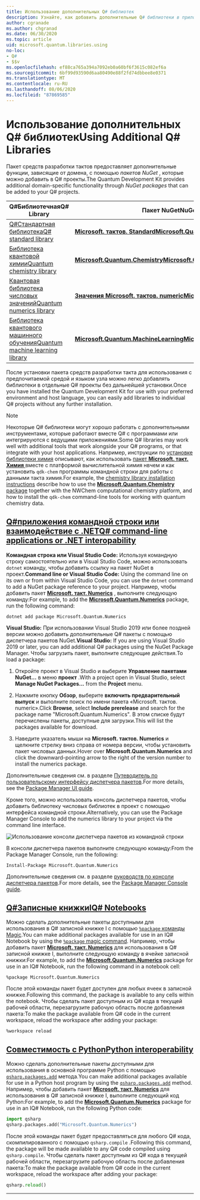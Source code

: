 ```yaml
---
title: Использование дополнительных Q# библиотек
description: Узнайте, как добавить дополнительные Q# библиотеки в приложения такта.
author: cgranade
ms.author: chgranad
ms.date: 06/30/2020
ms.topic: article
uid: microsoft.quantum.libraries.using
no-loc:
- Q#
- $$v
ms.openlocfilehash: ef88ca765a394a7092eb0a60bf6f3615c082ef6a
ms.sourcegitcommit: 6bf99d93590d6aa80490e88f2fd74dbbee8e0371
ms.translationtype: MT
ms.contentlocale: ru-RU
ms.lasthandoff: 08/06/2020
ms.locfileid: "87869585"
---
```

# <a name="using-additional-no-locq-libraries"></a><span data-ttu-id="ef24a-103">Использование дополнительных Q# библиотек</span><span class="sxs-lookup"><span data-stu-id="ef24a-103">Using Additional Q# Libraries</span></span>

<span data-ttu-id="ef24a-104">Пакет средств разработки тактов предоставляет дополнительные функции, зависящие от домена, с помощью _пакетов NuGet_ , которые можно добавить в Q# проекты.</span><span class="sxs-lookup"><span data-stu-id="ef24a-104">The Quantum Development Kit provides additional domain-specific functionality through _NuGet packages_ that can be added to your Q# projects.</span></span>

| <span data-ttu-id="ef24a-105">Q#Библиотечная</span><span class="sxs-lookup"><span data-stu-id="ef24a-105">Q# Library</span></span>  | <span data-ttu-id="ef24a-106">Пакет NuGet</span><span class="sxs-lookup"><span data-stu-id="ef24a-106">NuGet package</span></span> | <span data-ttu-id="ef24a-107">Примечания</span><span class="sxs-lookup"><span data-stu-id="ef24a-107">Notes</span></span> |
|---------|---------|--------|
| [<span data-ttu-id="ef24a-108">Q#Стандартная библиотека</span><span class="sxs-lookup"><span data-stu-id="ef24a-108">Q# standard library</span></span>](xref:microsoft.quantum.libraries.standard.intro) | [<span data-ttu-id="ef24a-109">**Microsoft. тактов. Standard**</span><span class="sxs-lookup"><span data-stu-id="ef24a-109">**Microsoft.Quantum.Standard**</span></span>](https://www.nuget.org/packages/Microsoft.Quantum.Standard) | <span data-ttu-id="ef24a-110">Включено по умолчанию</span><span class="sxs-lookup"><span data-stu-id="ef24a-110">Included by default</span></span> |
| [<span data-ttu-id="ef24a-111">Библиотека квантовой химии</span><span class="sxs-lookup"><span data-stu-id="ef24a-111">Quantum chemistry library</span></span>](xref:microsoft.quantum.chemistry.concepts.intro) | [<span data-ttu-id="ef24a-112">**Microsoft.Quantum.Chemistry**</span><span class="sxs-lookup"><span data-stu-id="ef24a-112">**Microsoft.Quantum.Chemistry**</span></span>](https://www.nuget.org/packages/Microsoft.Quantum.Chemistry) | |
| [<span data-ttu-id="ef24a-113">Квантовая библиотека числовых значений</span><span class="sxs-lookup"><span data-stu-id="ef24a-113">Quantum numerics library</span></span>](xref:microsoft.quantum.numerics.intro) | [<span data-ttu-id="ef24a-114">**Значения Microsoft. тактов. numeric**</span><span class="sxs-lookup"><span data-stu-id="ef24a-114">**Microsoft.Quantum.Numerics**</span></span>](https://www.nuget.org/packages/Microsoft.Quantum.Numerics) | |
| [<span data-ttu-id="ef24a-115">Библиотека квантового машинного обучения</span><span class="sxs-lookup"><span data-stu-id="ef24a-115">Quantum machine learning library</span></span>](xref:microsoft.quantum.libraries.machine-learning.intro) | [<span data-ttu-id="ef24a-116">**Microsoft.Quantum.MachineLearning**</span><span class="sxs-lookup"><span data-stu-id="ef24a-116">**Microsoft.Quantum.MachineLearning**</span></span>](https://www.nuget.org/packages/Microsoft.Quantum.MachineLearning) | |

<span data-ttu-id="ef24a-117">После установки пакета средств разработки такта для использования с предпочитаемой средой и языком узла можно легко добавлять библиотеки в отдельные Q# проекты без дальнейшей установки.</span><span class="sxs-lookup"><span data-stu-id="ef24a-117">Once you have installed the Quantum Development Kit for use with your preferred environment and host language, you can easily add libraries to individual Q# projects without any further installation.</span></span>

> [!NOTE]
> <span data-ttu-id="ef24a-118">Некоторые Q# библиотеки могут хорошо работать с дополнительными инструментами, которые работают вместе Q# с программами или интегрируются с ведущими приложениями.</span><span class="sxs-lookup"><span data-stu-id="ef24a-118">Some Q# libraries may work well with additional tools that work alongside your Q# programs, or that integrate with your host applications.</span></span>
> <span data-ttu-id="ef24a-119">Например, инструкции по [установке библиотеки химия](xref:microsoft.quantum.chemistry.concepts.installation) описывают, как использовать [пакет **Microsoft. такт. Химия** ](https://www.nuget.org/packages/Microsoft.Quantum.Chemistry) вместе с платформой вычислительной химия нвчем и как установить `qdk-chem` программы командной строки для работы с данными такта химия.</span><span class="sxs-lookup"><span data-stu-id="ef24a-119">For example, the [chemistry library installation instructions](xref:microsoft.quantum.chemistry.concepts.installation) describe how to use the [**Microsoft.Quantum.Chemistry** package](https://www.nuget.org/packages/Microsoft.Quantum.Chemistry) together with the NWChem computational chemistry platform, and how to install the `qdk-chem` command-line tools for working with quantum chemistry data.</span></span>

## <a name="no-locq-command-line-applications-or-net-interopability"></a>[<span data-ttu-id="ef24a-120">Q#приложения командной строки или взаимодействие с .NET</span><span class="sxs-lookup"><span data-stu-id="ef24a-120">Q# command-line applications or .NET interopability</span></span>](#tab/tabid-csproj)

<span data-ttu-id="ef24a-121">**Командная строка или Visual Studio Code:** Используя командную строку самостоятельно или в Visual Studio Code, можно использовать `dotnet` команду, чтобы добавить ссылку на пакет NuGet в проект.</span><span class="sxs-lookup"><span data-stu-id="ef24a-121">**Command line or Visual Studio Code:** Using the command line on its own or from within Visual Studio Code, you can use the `dotnet` command to add a NuGet package reference to your project.</span></span>
<span data-ttu-id="ef24a-122">Например, чтобы добавить пакет [**Microsoft. такт. Numerics**](https://www.nuget.org/packages/Microsoft.Quantum.Numerics) , выполните следующую команду:</span><span class="sxs-lookup"><span data-stu-id="ef24a-122">For example, to add the [**Microsoft.Quantum.Numerics**](https://www.nuget.org/packages/Microsoft.Quantum.Numerics) package, run the following command:</span></span>

```dotnetcli
dotnet add package Microsoft.Quantum.Numerics
```

<span data-ttu-id="ef24a-123">**Visual Studio:** При использовании Visual Studio 2019 или более поздней версии можно добавить дополнительные Q# пакеты с помощью диспетчера пакетов NuGet.</span><span class="sxs-lookup"><span data-stu-id="ef24a-123">**Visual Studio:** If you are using Visual Studio 2019 or later, you can add additional Q# packages using the NuGet Package Manager.</span></span>
<span data-ttu-id="ef24a-124">Чтобы загрузить пакет, выполните следующие действия.</span><span class="sxs-lookup"><span data-stu-id="ef24a-124">To load a package:</span></span> 
1. <span data-ttu-id="ef24a-125">Откройте проект в Visual Studio и выберите **Управление пакетами NuGet...** в меню **проект** .</span><span class="sxs-lookup"><span data-stu-id="ef24a-125">With a project open in Visual Studio, select **Manage NuGet Packages...** from the **Project** menu.</span></span>

2. <span data-ttu-id="ef24a-126">Нажмите кнопку **Обзор**, выберите **включить предварительный выпуск** и выполните поиск по имени пакета «Microsoft. тактов. numeric».</span><span class="sxs-lookup"><span data-stu-id="ef24a-126">Click **Browse**, select **Include prerelease** and search for the package name "Microsoft.Quantum.Numerics".</span></span> <span data-ttu-id="ef24a-127">В этом списке будут перечислены пакеты, доступные для загрузки.</span><span class="sxs-lookup"><span data-stu-id="ef24a-127">This will list the packages available for download.</span></span>

3. <span data-ttu-id="ef24a-128">Наведите указатель мыши на **Microsoft. тактов. Numerics** и щелкните стрелку вниз справа от номера версии, чтобы установить пакет числовых данных.</span><span class="sxs-lookup"><span data-stu-id="ef24a-128">Hover over **Microsoft.Quantum.Numerics** and click the downward-pointing arrow to the right of the version number to install the numerics package.</span></span>

<span data-ttu-id="ef24a-129">Дополнительные сведения см. в разделе [Путеводитель по пользовательскому интерфейсу диспетчера пакетов](https://docs.microsoft.com/nuget/tools/package-manager-ui).</span><span class="sxs-lookup"><span data-stu-id="ef24a-129">For more details, see the [Package Manager UI guide](https://docs.microsoft.com/nuget/tools/package-manager-ui).</span></span>

<span data-ttu-id="ef24a-130">Кроме того, можно использовать консоль диспетчера пакетов, чтобы добавить библиотеку числовых библиотек в проект с помощью интерфейса командной строки.</span><span class="sxs-lookup"><span data-stu-id="ef24a-130">Alternatively, you can use the Package Manager Console to add the numerics library to your project via the command line interface.</span></span>

![Использование консоли диспетчера пакетов из командной строки](~/media/vs2017-nuget-console-menu.png)

<span data-ttu-id="ef24a-132">В консоли диспетчера пакетов выполните следующую команду:</span><span class="sxs-lookup"><span data-stu-id="ef24a-132">From the Package Manager Console, run the following:</span></span>

```
Install-Package Microsoft.Quantum.Numerics
```

<span data-ttu-id="ef24a-133">Дополнительные сведения см. в разделе [руководств по консоли диспетчера пакетов](https://docs.microsoft.com/nuget/tools/package-manager-console).</span><span class="sxs-lookup"><span data-stu-id="ef24a-133">For more details, see the [Package Manager Console guide](https://docs.microsoft.com/nuget/tools/package-manager-console).</span></span>

## <a name="ino-locq-notebooks"></a>[<span data-ttu-id="ef24a-134">Q#Записные книжки</span><span class="sxs-lookup"><span data-stu-id="ef24a-134">IQ# Notebooks</span></span>](#tab/tabid-notebook)

<span data-ttu-id="ef24a-135">Можно сделать дополнительные пакеты доступными для использования в Q# записной книжке I с помощью [ `%package` команды Magic](xref:microsoft.quantum.iqsharp.magic-ref.package).</span><span class="sxs-lookup"><span data-stu-id="ef24a-135">You can make additional packages available for use in an IQ# Notebook by using the [`%package` magic command](xref:microsoft.quantum.iqsharp.magic-ref.package).</span></span>
<span data-ttu-id="ef24a-136">Например, чтобы добавить пакет [**Microsoft. такт. Numerics**](https://www.nuget.org/packages/Microsoft.Quantum.Numerics) для использования в Q# записной книжке I, выполните следующую команду в ячейке записной книжки:</span><span class="sxs-lookup"><span data-stu-id="ef24a-136">For example, to add the [**Microsoft.Quantum.Numerics**](https://www.nuget.org/packages/Microsoft.Quantum.Numerics) package for use in an IQ# Notebook, run the following command in a notebook cell:</span></span>

```
%package Microsoft.Quantum.Numerics
```

<span data-ttu-id="ef24a-137">После этой команды пакет будет доступен для любых ячеек в записной книжке.</span><span class="sxs-lookup"><span data-stu-id="ef24a-137">Following this command, the package is available to any cells within the notebook.</span></span>
<span data-ttu-id="ef24a-138">Чтобы сделать пакет доступным из Q# кода в текущей рабочей области, перезагрузите рабочую область после добавления пакета:</span><span class="sxs-lookup"><span data-stu-id="ef24a-138">To make the package available from Q# code in the current workspace, reload the workspace after adding your package:</span></span>

```
%workspace reload
```

## <a name="python-interoperability"></a>[<span data-ttu-id="ef24a-139">Совместимость c Python</span><span class="sxs-lookup"><span data-stu-id="ef24a-139">Python interoperability</span></span>](#tab/tabid-python)


<span data-ttu-id="ef24a-140">Можно сделать дополнительные пакеты доступными для использования в основной программе Python с помощью [`qsharp.packages.add`](https://docs.microsoft.com/python/qsharp/qsharp.packages.packages) метода.</span><span class="sxs-lookup"><span data-stu-id="ef24a-140">You can make additional packages available for use in a Python host program by using the [`qsharp.packages.add`](https://docs.microsoft.com/python/qsharp/qsharp.packages.packages) method.</span></span>
<span data-ttu-id="ef24a-141">Например, чтобы добавить пакет [**Microsoft. такт. Numerics**](https://www.nuget.org/packages/Microsoft.Quantum.Numerics) для использования в Q# записной книжке I, выполните следующий код Python:</span><span class="sxs-lookup"><span data-stu-id="ef24a-141">For example, to add the [**Microsoft.Quantum.Numerics**](https://www.nuget.org/packages/Microsoft.Quantum.Numerics) package for use in an IQ# Notebook, run the following Python code:</span></span>

```python
import qsharp
qsharp.packages.add("Microsoft.Quantum.Numerics")
```

<span data-ttu-id="ef24a-142">После этой команды пакет будет предоставляться для любого Q# кода, скомпилированного с помощью `qsharp.compile` .</span><span class="sxs-lookup"><span data-stu-id="ef24a-142">Following this command, the package will be made available to any Q# code compiled using `qsharp.compile`.</span></span>
<span data-ttu-id="ef24a-143">Чтобы сделать пакет доступным из Q# кода в текущей рабочей области, перезагрузите рабочую область после добавления пакета:</span><span class="sxs-lookup"><span data-stu-id="ef24a-143">To make the package available from Q# code in the current workspace, reload the workspace after adding your package:</span></span>

```python
qsharp.reload()
```

***
